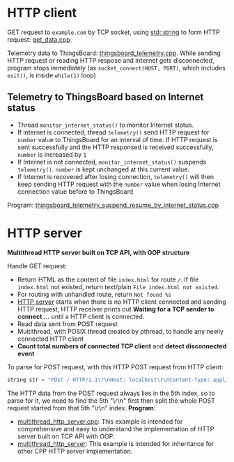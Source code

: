 # HTTP client
GET request to ``example.com`` by TCP socket, using [std::string](../Data%20structure/String/README.md#stdstring) to form HTTP request: [get_data.cpp](get_data.cpp).

Telemetry data to ThingsBoard: [thingsboard_telemetry.cpp](thingsboard_telemetry.cpp). While sending HTTP request or reading HTTP respose and Internet gets disconnected, program stops immediately (as ``socket_connect(HOST, PORT)``, which includes ``exit()``, is inside ``while(1)`` loop)

## Telemetry to ThingsBoard based on Internet status

* Thread ``monitor_internet_status()`` to monitor Internet status.
* If internet is connected, thread ``telemetry()`` send HTTP request for ``number`` value to ThingsBoard for an interval of time. If HTTP request is sent successfully and the HTTP responsed is received successfully, ``number`` is increased by ``1``
* If Internet is not connected, ``monitor_internet_status()`` suspends ``telemetry()``. ``number`` is kept unchanged at this current value.
* If Internet is recovered after losing connection, ``telemetry()`` will then keep sending HTTP request with the ``number`` value when losing Internet connection value before to ThingsBoard

Program: [thingsboard_telemetry_suspend_resume_by_internet_status.cpp](thingsboard_telemetry_suspend_resume_by_internet_status.cpp)
# HTTP server

**Multithread HTTP server built on TCP API, with OOP structure**

Handle GET request:
* Return HTML as the content of file ``index.html`` for route ``/``. If file ``index.html`` not existed, return text/plain ``File index.html not existed``.
* For routing with unhandled route, return ``Not found %s``
* [HTTP server](multithread_http_server.cpp) starts when there is no HTTP client connected and sending HTTP request, HTTP receiver prints out **Waiting for a TCP sender to connect ...** until a HTTP client is connected.
* Read data sent from POST request
* Multithread, with POSIX thread created by pthread, to handle any newly connected HTTP client
* **Count total numbers of connected TCP client** and **detect disconnected event**

To parse for POST request, with this HTTP POST request from HTTP client:
```cpp
string str = "POST / HTTP/1.1\r\nHost: localhost\r\nContent-Type: application/x-www-form-urlencoded\r\nContent-Length: 26\r\n\r\nHello, World !, index: 217\r\n";
```
The HTTP data from the POST request always lies in the 5th index, so to parse for it, we need to find the 5th "\r\n" first then split the whole POST request started from that 5th "\r\n" index.
**Program**: 
* [multithread_http_server.cpp](multithread_http_server.cpp): This example is intended for comprehensive and easy to understand the implementation of HTTP server built on TCP API with OOP.
* [multithread_http_server](multithread_http_server): This example is intended for inheritance for other CPP HTTP server implementation.
